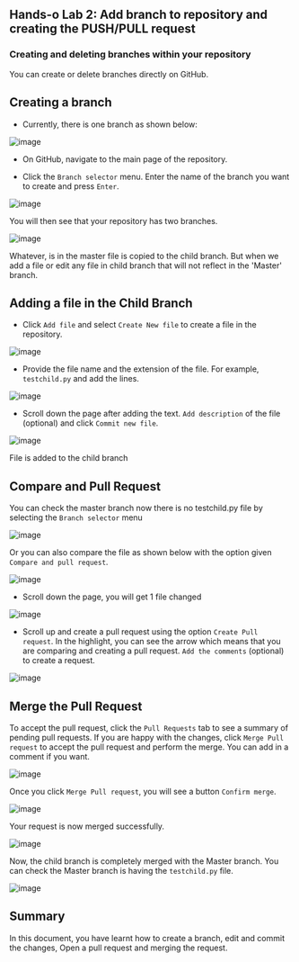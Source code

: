 
## Hands-o Lab 2: Add branch to repository and creating the PUSH/PULL request

### Creating and deleting branches within your repository

You can create or delete branches directly on GitHub.

## Creating a branch

- Currently, there is one branch as shown below:

![image](https://user-images.githubusercontent.com/25001852/86443488-f7185880-bd2c-11ea-8afa-24df75b2bb11.png)

- On GitHub, navigate to the main page of the repository.

- Click the `Branch selector` menu. Enter the name of the branch you want to create and press `Enter`. 

![image](https://user-images.githubusercontent.com/25001852/86453720-db687e80-bd3b-11ea-801c-ae054058469c.png "Child branch")

You will then see that your repository has two branches.

![image](https://user-images.githubusercontent.com/25001852/86443756-59715900-bd2d-11ea-9942-d3ff15328498.png "Branch number")

Whatever, is in the master file is copied to the child branch. But when we add a file or edit any file in child branch that will not reflect in the 'Master' branch.

## Adding a file in the Child Branch

- Click `Add file` and select `Create New file` to create a file in the repository.

![image](https://user-images.githubusercontent.com/25001852/86445211-9dfdf400-bd2f-11ea-96d6-5af2f3da38bb.png "New File")

- Provide the file name and the extension of the file. For example, `testchild.py` and add the lines.

![image](https://user-images.githubusercontent.com/25001852/86444945-2cbe4100-bd2f-11ea-8ed9-4bf50953546f.png "Create a file in child branch")

- Scroll down the page after adding the text. `Add description` of the file (optional) and click `Commit new file`.

![image](https://user-images.githubusercontent.com/25001852/86445112-73ac3680-bd2f-11ea-83df-7ca4cdc53f66.png "Commit in child branch")

File is added to the child branch

## Compare and Pull Request

You can check the master branch now there is no testchild.py file by selecting the `Branch selector` menu 

![image](https://user-images.githubusercontent.com/25001852/86469000-28f1e500-bd56-11ea-9191-b5705aec84b3.png "Difference")


Or you can also compare the file as shown below with the option given `Compare and pull request`.

![image](https://user-images.githubusercontent.com/25001852/86445527-2da3a280-bd30-11ea-8ffa-a88d0f236099.png "compare")

- Scroll down the page, you will get 1 file changed

![image](https://user-images.githubusercontent.com/25001852/86445603-5035bb80-bd30-11ea-9567-18d04c71376e.png "file changed")

- Scroll up and create a pull request using the option `Create Pull request`. In the highlight, you can see the arrow which means that you are comparing and creating a pull request. `Add the comments`  (optional) to create a request.

![image](https://user-images.githubusercontent.com/25001852/86446021-f71a5780-bd30-11ea-99d1-e7010d9aad5c.png)

## Merge the Pull Request

To accept the pull request, click the `Pull Requests` tab to see a summary of pending pull requests. If you are happy with the changes, click `Merge Pull request` to accept the pull request and perform the merge. You can add in a comment if you want.

![image](https://user-images.githubusercontent.com/25001852/86446556-bf5fdf80-bd31-11ea-9029-3ebaf9356c0d.png)

Once you click `Merge Pull request`, you will see a button `Confirm merge`.

![image](https://user-images.githubusercontent.com/25001852/86446749-0221b780-bd32-11ea-9741-eebde8648291.png)

Your request is now merged successfully.

![image](https://user-images.githubusercontent.com/25001852/86446923-385f3700-bd32-11ea-9be1-2942d4b4f0da.png)

Now, the child branch is completely merged with the Master branch. You can check the Master branch is having the `testchild.py` file.

![image](https://user-images.githubusercontent.com/25001852/86447135-82481d00-bd32-11ea-9607-fed8862e4155.png)


## Summary

In this document, you have learnt how to create a branch, edit and commit the changes, Open a pull request and merging the request.

